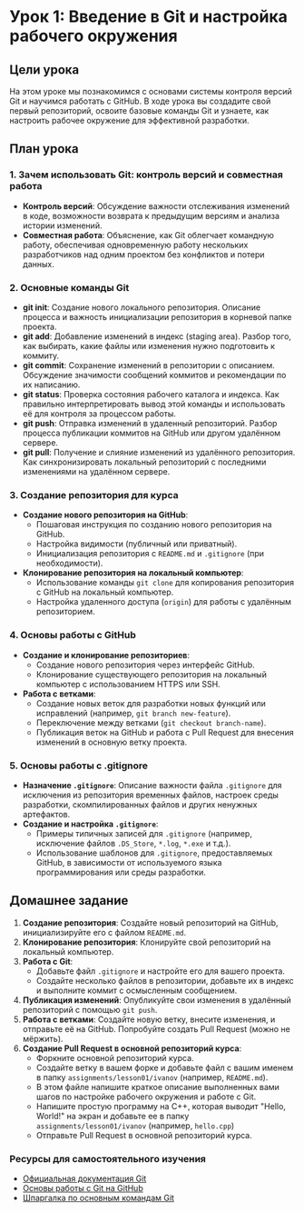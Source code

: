 # Урок 1: Введение в Git и настройка рабочего окружения

## Цели урока
На этом уроке мы познакомимся с основами системы контроля версий Git и научимся работать с GitHub. В ходе урока вы создадите свой первый репозиторий, освоите базовые команды Git и узнаете, как настроить рабочее окружение для эффективной разработки.

## План урока

### 1. Зачем использовать Git: контроль версий и совместная работа
- **Контроль версий**: Обсуждение важности отслеживания изменений в коде, возможности возврата к предыдущим версиям и анализа истории изменений.
- **Совместная работа**: Объяснение, как Git облегчает командную работу, обеспечивая одновременную работу нескольких разработчиков над одним проектом без конфликтов и потери данных.

### 2. Основные команды Git
- **git init**: Создание нового локального репозитория. Описание процесса и важность инициализации репозитория в корневой папке проекта.
- **git add**: Добавление изменений в индекс (staging area). Разбор того, как выбирать, какие файлы или изменения нужно подготовить к коммиту.
- **git commit**: Сохранение изменений в репозитории с описанием. Обсуждение значимости сообщений коммитов и рекомендации по их написанию.
- **git status**: Проверка состояния рабочего каталога и индекса. Как правильно интерпретировать вывод этой команды и использовать её для контроля за процессом работы.
- **git push**: Отправка изменений в удаленный репозиторий. Разбор процесса публикации коммитов на GitHub или другом удалённом сервере.
- **git pull**: Получение и слияние изменений из удалённого репозитория. Как синхронизировать локальный репозиторий с последними изменениями на удалённом сервере.

### 3. Создание репозитория для курса
- **Создание нового репозитория на GitHub**:
  - Пошаговая инструкция по созданию нового репозитория на GitHub.
  - Настройка видимости (публичный или приватный).
  - Инициализация репозитория с `README.md` и `.gitignore` (при необходимости).
- **Клонирование репозитория на локальный компьютер**:
  - Использование команды `git clone` для копирования репозитория с GitHub на локальный компьютер.
  - Настройка удаленного доступа (`origin`) для работы с удалённым репозиторием.

### 4. Основы работы с GitHub
- **Создание и клонирование репозиториев**:
  - Создание нового репозитория через интерфейс GitHub.
  - Клонирование существующего репозитория на локальный компьютер с использованием HTTPS или SSH.
- **Работа с ветками**:
  - Создание новых веток для разработки новых функций или исправлений (например, `git branch new-feature`).
  - Переключение между ветками (`git checkout branch-name`).
  - Публикация веток на GitHub и работа с Pull Request для внесения изменений в основную ветку проекта.

### 5. Основы работы с .gitignore
- **Назначение `.gitignore`**: Описание важности файла `.gitignore` для исключения из репозитория временных файлов, настроек среды разработки, скомпилированных файлов и других ненужных артефактов.
- **Создание и настройка `.gitignore`**:
  - Примеры типичных записей для `.gitignore` (например, исключение файлов `.DS_Store`, `*.log`, `*.exe` и т.д.).
  - Использование шаблонов для `.gitignore`, предоставляемых GitHub, в зависимости от используемого языка программирования или среды разработки.

## Домашнее задание
1. **Создание репозитория**: Создайте новый репозиторий на GitHub, инициализируйте его с файлом `README.md`.
2. **Клонирование репозитория**: Клонируйте свой репозиторий на локальный компьютер.
3. **Работа с Git**: 
   - Добавьте файл `.gitignore` и настройте его для вашего проекта.
   - Создайте несколько файлов в репозитории, добавьте их в индекс и выполните коммит с осмысленным сообщением.
4. **Публикация изменений**: Опубликуйте свои изменения в удалённый репозиторий с помощью `git push`.
5. **Работа с ветками**: Создайте новую ветку, внесите изменения, и отправьте её на GitHub. Попробуйте создать Pull Request (можно не мёржить).
6. **Создание Pull Request в основной репозиторий курса**: 
   - Форкните основной репозиторий курса.
   - Создайте ветку в вашем форке и добавьте файл с вашим именем в папку `assignments/lesson01/ivanov` (например, `README.md`).
   - В этом файле напишите краткое описание выполненных вами шагов по настройке рабочего окружения и работе с Git.
   - Напишите простую программу на C++, которая выводит "Hello, World!" на экран и добавьте ее в папку `assignments/lesson01/ivanov` (например, `hello.cpp`)
   - Отправьте Pull Request в основной репозиторий курса.

### Ресурсы для самостоятельного изучения
- [Официальная документация Git](https://git-scm.com/doc)
- [Основы работы с Git на GitHub](https://guides.github.com/activities/hello-world/)
- [Шпаргалка по основным командам Git](https://education.github.com/git-cheat-sheet-education.pdf)


